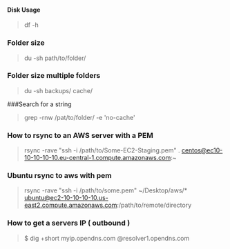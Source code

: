 #### Disk Usage

> df -h

### Folder size

> du -sh path/to/folder/

### Folder size multiple folders

> du -sh backups/ cache/

###Search for a string

> grep -rnw /pat/to/folder/ -e 'no-cache'

### How to rsync to an AWS server with a PEM

> rsync -rave "ssh -i /path/to/Some-EC2-Staging.pem" . centos@ec10-10-10-10-10.eu-central-1.compute.amazonaws.com:~

### Ubuntu rsync to aws with pem

> rsync -rave "ssh -i /path/to/some.pem" ~/Desktop/aws/* ubuntu@ec2-10-10-10-10.us-east2.compute.amazonaws.com:/path/to/remote/directory

### How to get a servers IP ( outbound )
> $ dig +short myip.opendns.com @resolver1.opendns.com
